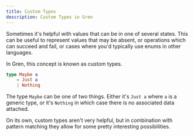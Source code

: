 ```yaml
---
title: Custom Types
description: Custom Types in Gren
---
```


Sometimes it's helpful with values that can be in one of several states. This can be useful to represent values that may be absent, or operations which can succeed and fail, or cases where you'd typically use enums in other languages.

In Gren, this concept is known as custom types.

```elm
type Maybe a
    = Just a
    | Nothing
```

The type `Maybe` can be one of two things. Either it's `Just a` where `a` is a generic type, or it's `Nothing` in which case there is no associated data attached.

On its own, custom types aren't very helpful, but in combination with pattern matching they allow for some pretty interesting possibilities.

